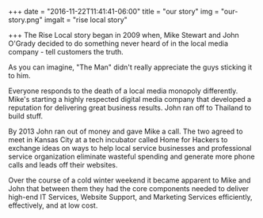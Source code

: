 +++
date = "2016-11-22T11:41:41-06:00"
title = "our story"
img = "our-story.png"
imgalt = "rise local story"

+++
The Rise Local story began in 2009 when, Mike Stewart and John O'Grady decided to do something never heard of in the local media company - tell customers the truth.

As you can imagine, "The Man" didn't really appreciate the guys sticking it to him.

Everyone responds to the death of a local media monopoly differently. Mike's starting a highly respected digital media company that developed a reputation for delivering great business results. John ran off to Thailand to build stuff.

By 2013 John ran out of money and gave Mike a call. The two agreed to meet in Kansas City at a tech incubator called Home for Hackers to exchange ideas on ways to help local service businesses and professional service organization eliminate wasteful spending and generate more phone calls and leads off their websites.

Over the course of a cold winter weekend it became apparent to Mike and John that between them they had the core components needed to deliver high-end IT Services, Website Support, and Marketing Services efficiently, effectively, and at low cost.
